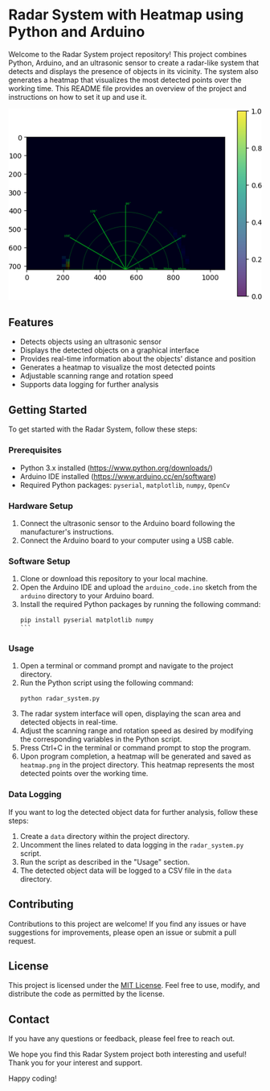 # Radar System with Heatmap using Python and Arduino

Welcome to the Radar System project repository! This project combines Python, Arduino, and an ultrasonic sensor to create a radar-like system that detects and displays the presence of objects in its vicinity. The system also generates a heatmap that visualizes the most detected points over the working time. This README file provides an overview of the project and instructions on how to set it up and use it.

![](https://github.com/MAzewail/Radar-System-with-Heatmap/blob/main/Photos/resulting_image_NEW3.png)

## Features

- Detects objects using an ultrasonic sensor
- Displays the detected objects on a graphical interface
- Provides real-time information about the objects' distance and position
- Generates a heatmap to visualize the most detected points
- Adjustable scanning range and rotation speed
- Supports data logging for further analysis

## Getting Started

To get started with the Radar System, follow these steps:

### Prerequisites

- Python 3.x installed (https://www.python.org/downloads/)
- Arduino IDE installed (https://www.arduino.cc/en/software)
- Required Python packages: `pyserial`, `matplotlib`, `numpy`, `OpenCv`

### Hardware Setup

1. Connect the ultrasonic sensor to the Arduino board following the manufacturer's instructions.
2. Connect the Arduino board to your computer using a USB cable.

### Software Setup

1. Clone or download this repository to your local machine.
2. Open the Arduino IDE and upload the `arduino_code.ino` sketch from the `arduino` directory to your Arduino board.
3. Install the required Python packages by running the following command:
   `````
   pip install pyserial matplotlib numpy
   ```

### Usage

1. Open a terminal or command prompt and navigate to the project directory.
2. Run the Python script using the following command:
   ````
   python radar_system.py
   ````
3. The radar system interface will open, displaying the scan area and detected objects in real-time.
4. Adjust the scanning range and rotation speed as desired by modifying the corresponding variables in the Python script.
5. Press Ctrl+C in the terminal or command prompt to stop the program.
6. Upon program completion, a heatmap will be generated and saved as `heatmap.png` in the project directory. This heatmap represents the most detected points over the working time.

### Data Logging

If you want to log the detected object data for further analysis, follow these steps:

1. Create a `data` directory within the project directory.
2. Uncomment the lines related to data logging in the `radar_system.py` script.
3. Run the script as described in the "Usage" section.
4. The detected object data will be logged to a CSV file in the `data` directory.

## Contributing

Contributions to this project are welcome! If you find any issues or have suggestions for improvements, please open an issue or submit a pull request.

## License

This project is licensed under the [MIT License](LICENSE). Feel free to use, modify, and distribute the code as permitted by the license.

## Contact

If you have any questions or feedback, please feel free to reach out.

We hope you find this Radar System project both interesting and useful! Thank you for your interest and support.

Happy coding!
